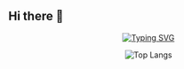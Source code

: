 ## Hi there 👋

<div align="center">
  
  <a href="https://git.io/typing-svg"><img src="https://readme-typing-svg.demolab.com?font=Fira+Code&pause=1000&width=435&lines=Ariel+Herrera+Desarrollador+Web" alt="Typing SVG" /></a>
  
  ![Top Langs](https://github-readme-stats.vercel.app/api/top-langs/?username=juanert&layout=compact&theme=dark)
</div>
